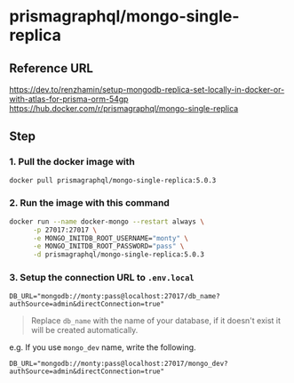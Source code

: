 # prismagraphql/mongo-single-replica

## Reference URL

<https://dev.to/renzhamin/setup-mongodb-replica-set-locally-in-docker-or-with-atlas-for-prisma-orm-54gp>
<https://hub.docker.com/r/prismagraphql/mongo-single-replica>

## Step

### 1. Pull the docker image with

```bash
docker pull prismagraphql/mongo-single-replica:5.0.3
```

### 2. Run the image with this command

```bash
docker run --name docker-mongo --restart always \
      -p 27017:27017 \
      -e MONGO_INITDB_ROOT_USERNAME="monty" \
      -e MONGO_INITDB_ROOT_PASSWORD="pass" \
      -d prismagraphql/mongo-single-replica:5.0.3
```

### 3. Setup the connection URL to `.env.local`

```env
DB_URL="mongodb://monty:pass@localhost:27017/db_name?authSource=admin&directConnection=true"
```

> Replace `db_name` with the name of your database, if it doesn't exist it will be created automatically.

e.g. If you use `mongo_dev` name, write the following.

```env
DB_URL="mongodb://monty:pass@localhost:27017/mongo_dev?authSource=admin&directConnection=true"
```
